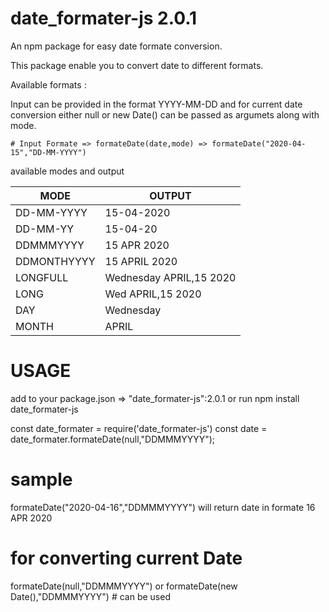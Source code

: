 # date_formater-js 2.0.1
An npm package for easy date formate conversion.

This package enable you to convert date to different formats.

Available formats : 

Input can be provided in the format YYYY-MM-DD and for current date conversion either null or new Date() can be passed as argumets along with mode.

    
    # Input Formate => formateDate(date,mode) => formateDate("2020-04-15","DD-MM-YYYY")
available modes and output

|MODE         |   OUTPUT                  |
|-------------|---------------------------|
|DD-MM-YYYY   |   15-04-2020              |
|DD-MM-YY     |   15-04-20                |
|DDMMMYYYY    |   15 APR 2020             |
|DDMONTHYYYY  |   15 APRIL 2020           |
|LONGFULL     |   Wednesday APRIL,15 2020 |
|LONG         |   Wed APRIL,15 2020       |
|DAY          |   Wednesday               |
|MONTH        |   APRIL                   |

  # USAGE
  add to your package.json => "date_formater-js":2.0.1  or run npm install date_formater-js
  
  const date_formater = require('date_formater-js')
  const date = date_formater.formateDate(null,"DDMMMYYYY");
  
  # sample
  formateDate("2020-04-16","DDMMMYYYY")  will return date in formate 16 APR 2020
  
  # for converting current Date 
  formateDate(null,"DDMMMYYYY") or formateDate(new Date(),"DDMMMYYYY")  # can be used

